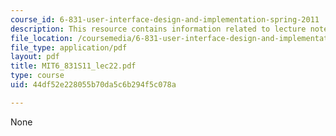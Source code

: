```yaml
---
course_id: 6-831-user-interface-design-and-implementation-spring-2011
description: This resource contains information related to lecture notes.
file_location: /coursemedia/6-831-user-interface-design-and-implementation-spring-2011/44df52e228055b70da5c6b294f5c078a_MIT6_831S11_lec22.pdf
file_type: application/pdf
layout: pdf
title: MIT6_831S11_lec22.pdf
type: course
uid: 44df52e228055b70da5c6b294f5c078a

---
```

None